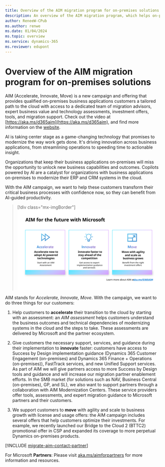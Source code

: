 ```yaml
---
title: Overview of the AIM migration program for on-premises solutions
description: An overview of the AIM migration program, which helps on-premises customers to simplify and accelerate their move to the cloud.
author: ReneeW-CPub
ms.author: renwe
ms.date: 01/04/2024
ms.topic: overview
ms.service: dynamics-365
ms.reviewer: edupont
---
```


# Overview of the AIM migration program for on-premises solutions

AIM (Accelerate, Innovate, Move) is a new campaign and offering that provides qualified on-premises business applications customers a tailored path to the cloud with access to a dedicated team of migration advisors, expert business value and technology assessments, investment offers, tools, and migration support. Check out the video at [https://aka.ms/d365aim](https://aka.ms/d365aim), and find more information on the [website](https://aka.ms/d365aim). 

AI is taking center stage as a game-changing technology that promises to modernize the way work gets done. It's driving innovation across business applications, from streamlining operations to speeding time to actionable insight. 

Organizations that keep their business applications on-premises will miss the opportunity to unlock new business capabilities and outcomes. Copilots powered by AI are a catalyst for organizations with business applications on-premises to modernize their ERP and CRM systems in the cloud.

With the AIM campaign, we want to help these customers transform their critical business processes with confidence now, so they can benefit from AI-guided productivity.

> [!div class="mx-imgBorder"]
> ![AIM: Accelerate, Innovate, Move](media/AIM-Learn-image.svg "AIM: Accelerate, Innovate, Move")

AIM stands for *Accelerate, Innovate, Move*. With the campaign, we want to do three things for our customers:

1. Help customers to **accelerate** their transition to the cloud by starting with an assessment: an *AIM assessment* helps customers understand the business outcomes and technical dependencies of modernizing systems in the cloud and the steps to take. These assessments are delivered by Microsoft and the partner ecosystem.

2. Give customers the necessary support, services, and guidance during their implementation to **innovate** faster: customers have access to Success by Design implementation guidance (Dynamics 365 Customer Engagement (on-premises) and Dynamics 365 Finance + Operations (on-premises)), FastTrack services, and new Unified Support services. As part of AIM we will give partners access to more Success by Design tools and guidance and will increase our migration partner enablement efforts. In the SMB market (for solutions such as NAV, Business Central (on-premises), GP, and SL), we also want to support partners through a collaboration with AIM Modernization Centers. These service providers offer tools, assessments, and expert migration guidance to Microsoft partners and their customers.

3. We support customers to **move** with agility and scale to business growth with license and usage offers: the AIM campaign includes several offers that help customers optimize their investments. For example, we recently launched our Bridge to the Cloud 2 (BTTC2) promotional offer in CSP and expanded its coverage to more perpetual Dynamics on-premises products.

[!INCLUDE [migrate-aim-contact-partner](../includes/migrate-aim-contact-partner.md)]

For Microsoft **Partners**: Please visit [aka.ms/aimforpartners](https://aka.ms/aimforpartners) for more information and resources.  
